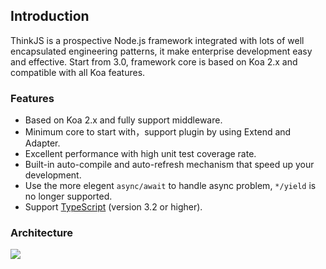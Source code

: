 ## Introduction


ThinkJS is a prospective Node.js framework integrated with lots of well encapsulated engineering patterns, it make enterprise development easy and effective. Start from 3.0, framework core is based on Koa 2.x and compatible with all Koa features.


### Features


* Based on Koa 2.x and fully support middleware.
* Minimum core to start with，support plugin by using Extend and Adapter.
* Excellent performance with high unit test coverage rate.
* Built-in auto-compile and auto-refresh mechanism that speed up your development.
* Use the more elegent `async/await` to handle async problem, `*/yield` is no longer supported.
* Support [TypeScript](http://www.typescriptlang.org/) (version 3.2 or higher).
 

### Architecture

[![](https://p5.ssl.qhimg.com/t0127dc46905fdcef9c.jpg)](https://p5.ssl.qhimg.com/t0127dc46905fdcef9c.jpg)
